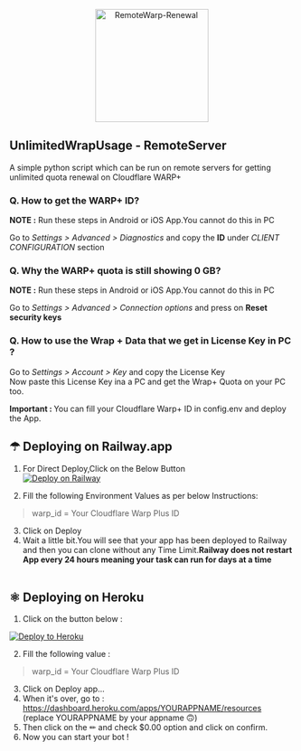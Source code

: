 <p align="center">
    <a href="https://github.com/missemily2022/RemoteWarp-Renewal">
        <img width="200" src="https://1.1.1.1/media/warp-desktop.png" alt="RemoteWarp-Renewal">
    </a>
</p>


<p align="center">

## UnlimitedWrapUsage - RemoteServer

<p> A simple python script which can be run on remote servers for getting unlimited quota renewal on Cloudflare WARP+ 

</p>

### Q. How to get the WARP+ ID? 

<b>NOTE :</b> Run these steps in Android or iOS App.You cannot do this in PC <br>

Go to *Settings > Advanced > Diagnostics* and copy the **ID** under *CLIENT CONFIGURATION* section

### Q. Why the WARP+ quota is still showing 0 GB?

<b>NOTE :</b> Run these steps in Android or iOS App.You cannot do this in PC <br>

Go to *Settings > Advanced > Connection options* and press on **Reset security keys**

### Q. How to use the Wrap + Data that we get in License Key in PC ?

Go to *Settings > Account > Key* and copy the License Key <br>
Now paste this License Key ina a PC and get the Wrap+ Quota on your PC too.<br>

<b>Important : </b>You can fill your Cloudflare Warp+ ID in config.env and deploy the App. 

## ☂ Deploying on Railway.app

1. For Direct Deploy,Click on the Below Button<br/>
[![Deploy on Railway](https://railway.app/button.svg)](https://railway.app/new/template?template=https%3A%2F%2Fgithub.com%2Fmissemily2022%2FRemoteWarp-Renewal&envs=warp_id&warp_idDesc=Your+Cloudflare+Warp+Plus+ID&referralCode=jimmy)

2. Fill the following Environment Values as per below Instructions: 

> warp_id = Your Cloudflare Warp Plus ID
>

3. Click on Deploy
4. Wait a little bit.You will see that your app has been deployed to Railway and then you can clone without any Time Limit.<b>Railway does not restart App every 24 hours meaning your task can run for days at a time </b><br/><br/>

## ⚛️ Deploying on Heroku
 
1. Click on the button below :
<p><a href="https://dashboard.heroku.com/new?button-url=https%3A%2F%2Fgithub.com%2F&template=https://github.com/missemily2022/RemoteWarp-Renewal"> <img src="https://img.shields.io/badge/Deploy%20To%20Heroku-blueviolet?style=for-the-badge&logo=heroku" alt="Deploy to Heroku" /></a></p>

2. Fill the following value : 

> warp_id = Your Cloudflare Warp Plus ID
>

3. Click on Deploy app...
4. When it's over, go to : https://dashboard.heroku.com/apps/YOURAPPNAME/resources (replace YOURAPPNAME by your appname 🙃)
5. Then click on the ✏ and check $0.00 option and click on confirm.
6. Now you can start your bot !
<br/><br/>